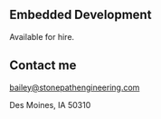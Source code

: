 ## Embedded Development

Available for hire. 

## Contact me

bailey@stonepathengineering.com

Des Moines, IA 50310
